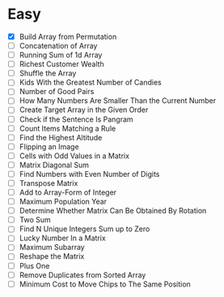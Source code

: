 # Easy
- [x] Build Array from Permutation  
- [ ] Concatenation of Array  
- [ ] Running Sum of 1d Array  
- [ ] Richest Customer Wealth  
- [ ] Shuffle the Array  
- [ ] Kids With the Greatest Number of Candies  
- [ ] Number of Good Pairs  
- [ ] How Many Numbers Are Smaller Than the Current Number  
- [ ] Create Target Array in the Given Order  
- [ ] Check if the Sentence Is Pangram  
- [ ] Count Items Matching a Rule  
- [ ] Find the Highest Altitude  
- [ ] Flipping an Image  
- [ ] Cells with Odd Values in a Matrix  
- [ ] Matrix Diagonal Sum  
- [ ] Find Numbers with Even Number of Digits  
- [ ] Transpose Matrix  
- [ ] Add to Array-Form of Integer  
- [ ] Maximum Population Year  
- [ ] Determine Whether Matrix Can Be Obtained By Rotation  
- [ ] Two Sum  
- [ ] Find N Unique Integers Sum up to Zero  
- [ ] Lucky Number In a Matrix  
- [ ] Maximum Subarray  
- [ ] Reshape the Matrix  
- [ ] Plus One  
- [ ] Remove Duplicates from Sorted Array  
- [ ] Minimum Cost to Move Chips to The Same Position  
